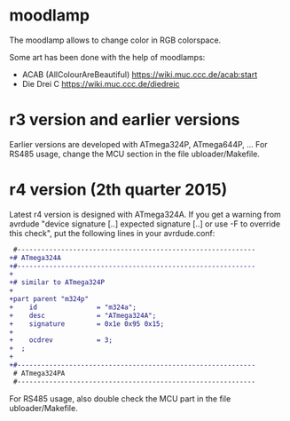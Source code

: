 # moodlamp
The moodlamp allows to change color in RGB colorspace.

Some art has been done with the help of moodlamps:
- ACAB (AllColourAreBeautiful) https://wiki.muc.ccc.de/acab:start
- Die Drei C https://wiki.muc.ccc.de/diedreic

# r3 version and earlier versions
Earlier versions are developed with ATmega324P, ATmega644P, ... For RS485 usage, change the MCU section in the file ubloader/Makefile.

# r4 version (2th quarter 2015)
Latest r4 version is designed with ATmega324A. If you get a warning from avrdude "device signature [..] expected signature [..] or use -F to override this check", put the following lines in your avrdude.conf:
```diff
 #------------------------------------------------------------
+# ATmega324A
+#------------------------------------------------------------
+
+# similar to ATmega324P
+
+part parent "m324p"
+    id               = "m324a";
+    desc             = "ATmega324A";
+    signature        = 0x1e 0x95 0x15;
+
+    ocdrev           = 3;
+  ;
+
+#------------------------------------------------------------
 # ATmega324PA
 #------------------------------------------------------------
```
For RS485 usage, also double check the MCU part in the file ubloader/Makefile.
